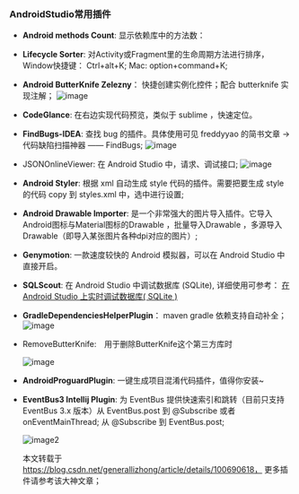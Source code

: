 ### AndroidStudio常用插件

- **Android methods Count**: 显示依赖库中的方法数：

- **Lifecycle Sorter**: 对Activity或Fragment里的生命周期方法进行排序， Window快捷键： Ctrl+alt+K;  Mac: option+command+K; 

- **Android ButterKnife Zelezny**： 快捷创建实例化控件；配合 butterknife 实现注解；
  ![image](https://imgconvert.csdnimg.cn/aHR0cDovL3A5LnBzdGF0cC5jb20vbGFyZ2UvcGdjLWltYWdlL1JhT3FXM1lBd1kzS2pK?x-oss-process=image/format,png)

- **CodeGlance**: 在右边实现代码预览，类似于 sublime ，快速定位。

- **FindBugs-IDEA**: 查找 bug 的插件。具体使用可见 freddyyao 的简书文章 -> 代码缺陷扫描神器 —— FindBugs; 
  ![image](https://imgconvert.csdnimg.cn/aHR0cDovL3AxLnBzdGF0cC5jb20vbGFyZ2UvcGdjLWltYWdlL1JhT3FXbUFGWHhSdFhZ?x-oss-process=image/format,png)

- JSONOnlineViewer: 在 Android Studio 中，请求、调试接口; 
  ![image](https://imgconvert.csdnimg.cn/aHR0cDovL3AzLnBzdGF0cC5jb20vbGFyZ2UvcGdjLWltYWdlL1JhT3FXbWg3ajBSQUY3?x-oss-process=image/format,png)

- **Android Styler**: 根据 xml 自动生成 style 代码的插件。需要把要生成 style 的代码 copy 到 styles.xml 中，选中进行设置; 

- **Android Drawable Importer**: 是一个非常强大的图片导入插件。它导入Android图标与Material图标的Drawable ，批量导入Drawable ，多源导入Drawable（即导入某张图片各种dpi对应的图片）; 

- **Genymotion**: 一款速度较快的 Android 模拟器，可以在 Android Studio 中直接开启。

- **SQLScout**: 在 Android Studio 中调试数据库 (SQLite), 详细使用可参考： [在 Android Studio 上实时调试数据库( SQLite )](https://blog.csdn.net/import_sadaharu/article/details/80656766)

- **GradleDependenciesHelperPlugin**： maven gradle 依赖支持自动补全； 
  ![image](https://imgconvert.csdnimg.cn/aHR0cDovL3A5LnBzdGF0cC5jb20vbGFyZ2UvcGdjLWltYWdlL1JhT3FZd0M5NmhwdU13?x-oss-process=image/format,png)

- RemoveButterKnife:　用于删除ButterKnife这个第三方库时

  ![image](https://imgconvert.csdnimg.cn/aHR0cDovL3AxLnBzdGF0cC5jb20vbGFyZ2UvcGdjLWltYWdlL1JhT3FZd1Q5VnBqQkNi?x-oss-process=image/format,png)

- **AndroidProguardPlugin**: 一键生成项目混淆代码插件，值得你安装~

- **EventBus3 Intellij Plugin**: 为 EventBus 提供快速索引和跳转（目前只支持 EventBus 3.x 版本）从 EventBus.post 到 @Subscribe 或者 onEventMainThread; 从 @Subscribe 到 EventBus.post; 

  ![image2](https://imgconvert.csdnimg.cn/aHR0cDovL3AxLnBzdGF0cC5jb20vbGFyZ2UvcGdjLWltYWdlL1JhT3FZd3lJdFJsZzFH?x-oss-process=image/format,png)

  本文转载于 https://blog.csdn.net/generallizhong/article/details/100690618， 更多插件请参考该大神文章；





